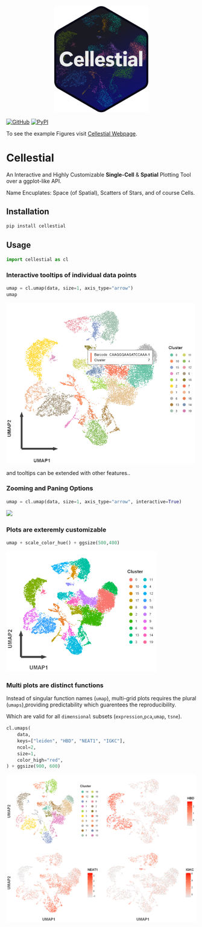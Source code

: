 <p align="center">
    <img src="https://github.com/datavil/cellestial/blob/master/assets/cellestial_logo.png?raw=true" alt="Cellestial Logo" width="250">
</p>

[![GitHub](https://img.shields.io/badge/GitHub-100000?style=flat&logo=github&logoColor=white)](https://github.com/DataVil/Cellestial) [![PyPI](https://img.shields.io/pypi/v/cellestial?color=blue)](https://pypi.org/project/cellestial/)

To see the example Figures visit [Cellestial Webpage](https://datavil.github.io/cellestial/examples/overall.html).

# Cellestial

An Interactive and Highly Customizable __Single-Cell__ & __Spatial__ Plotting Tool over a ggplot-like API.

Name Encuplates: Space (of Spatial), Scatters of Stars, and of course Cells.

## Installation

```bash
pip install cellestial
```

## Usage

```python
import cellestial as cl
```

### Interactive tooltips of individual data points
```python
umap = cl.umap(data, size=1, axis_type="arrow")
umap
```
<img src="./assets/tooltips.png" alt="tooltips" width="500">

and tooltips can be extended with other features..

### Zooming and Paning Options
```python
umap = cl.umap(data, size=1, axis_type="arrow", interactive=True)
```

<img src="./assets/interactive.gif" width="500" />


### Plots are exteremly customizable

```python
umap + scale_color_hue() + ggsize(500,400)
```
<img src="./assets/customized.png" alt="Customized" width="400">


### Multi plots are distinct functions

Instead of singular function names (`umap`), multi-grid plots requires the plural (`umaps`),providing predictability which guarentees the reproducibility.

Which are valid for all `dimensional` subsets (`expression`,`pca`,`umap`, `tsne`).

```python
cl.umaps(
    data,
    keys=["leiden", "HBD", "NEAT1", "IGKC"],
    ncol=2,
    size=1,
    color_high="red",
) + ggsize(900, 600)
```
<img src="./assets/multi_umap.png" alt="multi" width="700">